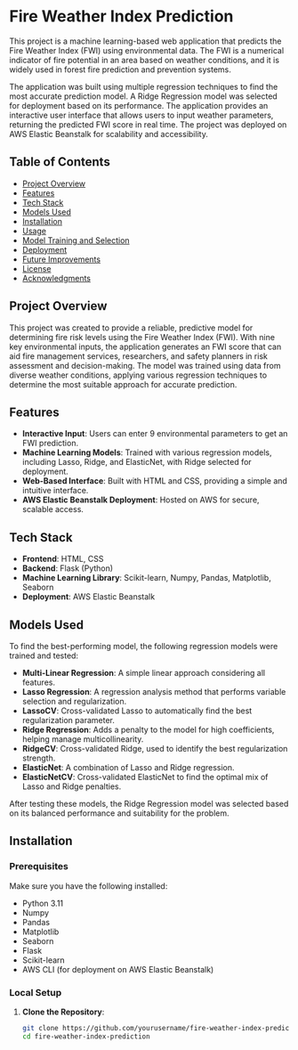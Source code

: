 # Fire Weather Index Prediction

This project is a machine learning-based web application that predicts the Fire Weather Index (FWI) using environmental data. The FWI is a numerical indicator of fire potential in an area based on weather conditions, and it is widely used in forest fire prediction and prevention systems.

The application was built using multiple regression techniques to find the most accurate prediction model. A Ridge Regression model was selected for deployment based on its performance. The application provides an interactive user interface that allows users to input weather parameters, returning the predicted FWI score in real time. The project was deployed on AWS Elastic Beanstalk for scalability and accessibility.

## Table of Contents
- [Project Overview](#project-overview)
- [Features](#features)
- [Tech Stack](#tech-stack)
- [Models Used](#models-used)
- [Installation](#installation)
- [Usage](#usage)
- [Model Training and Selection](#model-training-and-selection)
- [Deployment](#deployment)
- [Future Improvements](#future-improvements)
- [License](#license)
- [Acknowledgments](#acknowledgments)

## Project Overview

This project was created to provide a reliable, predictive model for determining fire risk levels using the Fire Weather Index (FWI). With nine key environmental inputs, the application generates an FWI score that can aid fire management services, researchers, and safety planners in risk assessment and decision-making. The model was trained using data from diverse weather conditions, applying various regression techniques to determine the most suitable approach for accurate prediction.

## Features

- **Interactive Input**: Users can enter 9 environmental parameters to get an FWI prediction.
- **Machine Learning Models**: Trained with various regression models, including Lasso, Ridge, and ElasticNet, with Ridge selected for deployment.
- **Web-Based Interface**: Built with HTML and CSS, providing a simple and intuitive interface.
- **AWS Elastic Beanstalk Deployment**: Hosted on AWS for secure, scalable access.

## Tech Stack

- **Frontend**: HTML, CSS
- **Backend**: Flask (Python)
- **Machine Learning Library**: Scikit-learn, Numpy, Pandas, Matplotlib, Seaborn
- **Deployment**: AWS Elastic Beanstalk

## Models Used

To find the best-performing model, the following regression models were trained and tested:

- **Multi-Linear Regression**: A simple linear approach considering all features.
- **Lasso Regression**: A regression analysis method that performs variable selection and regularization.
- **LassoCV**: Cross-validated Lasso to automatically find the best regularization parameter.
- **Ridge Regression**: Adds a penalty to the model for high coefficients, helping manage multicollinearity.
- **RidgeCV**: Cross-validated Ridge, used to identify the best regularization strength.
- **ElasticNet**: A combination of Lasso and Ridge regression.
- **ElasticNetCV**: Cross-validated ElasticNet to find the optimal mix of Lasso and Ridge penalties.

After testing these models, the Ridge Regression model was selected based on its balanced performance and suitability for the problem.

## Installation

### Prerequisites
Make sure you have the following installed:
- Python 3.11
- Numpy
- Pandas
- Matplotlib
- Seaborn
- Flask
- Scikit-learn
- AWS CLI (for deployment on AWS Elastic Beanstalk)

### Local Setup
1. **Clone the Repository**:
   ```bash
   git clone https://github.com/yourusername/fire-weather-index-prediction.git
   cd fire-weather-index-prediction
